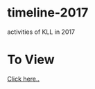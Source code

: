 # timeline-2017
activities of KLL in 2017

# To View
<a href="http://rawgit.com/elizabethgilmour/timeline-2017/master/index.html">Click here..</a>
